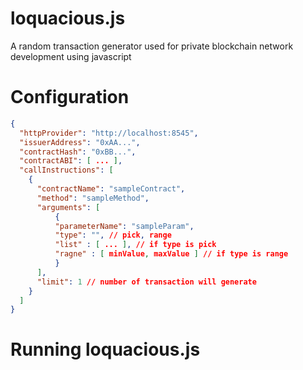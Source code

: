# loquacious.js

A random transaction generator used for private blockchain network development using javascript

# Configuration

```json
{
  "httpProvider": "http://localhost:8545",
  "issuerAddress": "0xAA...",
  "contractHash": "0xBB...",
  "contractABI": [ ... ],
  "callInstructions": [
    {
      "contractName": "sampleContract",
      "method": "sampleMethod",
      "arguments": [
          {
          "parameterName": "sampleParam",
          "type": "", // pick, range
          "list" : [ ... ], // if type is pick
          "ragne" : [ minValue, maxValue ] // if type is range
          }
      ],
      "limit": 1 // number of transaction will generate
    }
  ]
}
```

# Running loquacious.js

